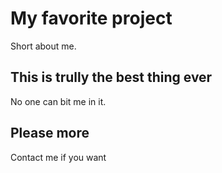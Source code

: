 # My favorite project
Short about me.

## This is trully the best thing ever
No one can bit me in it.

## Please more
Contact me if you want
